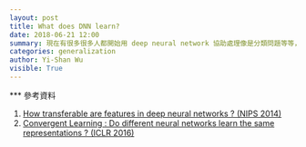 ```yaml
---
layout: post
title: What does DNN learn?
date: 2018-06-21 12:00
summary: 現在有很多很多人都開始用 deep neural network 協助處理像是分類問題等等，成效也非常好，但是他為什麼可行目前卻沒人曉得。這篇文章從 transfer learning 的幾個小實驗來探討 neural network 到底學會了什麼？
categories: generalization
author: Yi-Shan Wu
visible: True
---
```



*** 參考資料

1. [How transferable are features in deep neural networks ? (NIPS 2014)](https://arxiv.org/abs/1411.1792)
1. [Convergent Learning : Do different neural networks learn the same representations ? (ICLR 2016)](https://arxiv.org/abs/1511.07543)


